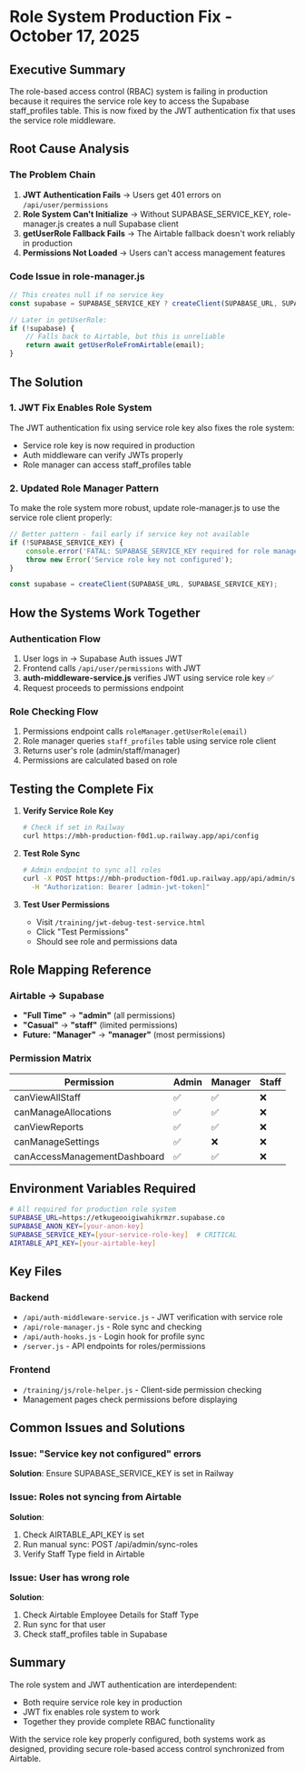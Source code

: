 # Role System Production Fix - October 17, 2025

## Executive Summary

The role-based access control (RBAC) system is failing in production because it requires the service role key to access the Supabase staff_profiles table. This is now fixed by the JWT authentication fix that uses the service role middleware.

## Root Cause Analysis

### The Problem Chain
1. **JWT Authentication Fails** → Users get 401 errors on `/api/user/permissions`
2. **Role System Can't Initialize** → Without SUPABASE_SERVICE_KEY, role-manager.js creates a null Supabase client
3. **getUserRole Fallback Fails** → The Airtable fallback doesn't work reliably in production
4. **Permissions Not Loaded** → Users can't access management features

### Code Issue in role-manager.js
```javascript
// This creates null if no service key
const supabase = SUPABASE_SERVICE_KEY ? createClient(SUPABASE_URL, SUPABASE_SERVICE_KEY) : null;

// Later in getUserRole:
if (!supabase) {
    // Falls back to Airtable, but this is unreliable
    return await getUserRoleFromAirtable(email);
}
```

## The Solution

### 1. JWT Fix Enables Role System
The JWT authentication fix using service role key also fixes the role system:
- Service role key is now required in production
- Auth middleware can verify JWTs properly
- Role manager can access staff_profiles table

### 2. Updated Role Manager Pattern
To make the role system more robust, update role-manager.js to use the service role client properly:

```javascript
// Better pattern - fail early if service key not available
if (!SUPABASE_SERVICE_KEY) {
    console.error('FATAL: SUPABASE_SERVICE_KEY required for role management');
    throw new Error('Service role key not configured');
}

const supabase = createClient(SUPABASE_URL, SUPABASE_SERVICE_KEY);
```

## How the Systems Work Together

### Authentication Flow
1. User logs in → Supabase Auth issues JWT
2. Frontend calls `/api/user/permissions` with JWT
3. **auth-middleware-service.js** verifies JWT using service role key ✅
4. Request proceeds to permissions endpoint

### Role Checking Flow
1. Permissions endpoint calls `roleManager.getUserRole(email)`
2. Role manager queries `staff_profiles` table using service role client
3. Returns user's role (admin/staff/manager)
4. Permissions are calculated based on role

## Testing the Complete Fix

1. **Verify Service Role Key**
   ```bash
   # Check if set in Railway
   curl https://mbh-production-f0d1.up.railway.app/api/config
   ```

2. **Test Role Sync**
   ```bash
   # Admin endpoint to sync all roles
   curl -X POST https://mbh-production-f0d1.up.railway.app/api/admin/sync-roles \
     -H "Authorization: Bearer [admin-jwt-token]"
   ```

3. **Test User Permissions**
   - Visit `/training/jwt-debug-test-service.html`
   - Click "Test Permissions"
   - Should see role and permissions data

## Role Mapping Reference

### Airtable → Supabase
- **"Full Time"** → **"admin"** (all permissions)
- **"Casual"** → **"staff"** (limited permissions)
- **Future: "Manager"** → **"manager"** (most permissions)

### Permission Matrix
| Permission | Admin | Manager | Staff |
|------------|-------|---------|-------|
| canViewAllStaff | ✅ | ✅ | ❌ |
| canManageAllocations | ✅ | ✅ | ❌ |
| canViewReports | ✅ | ✅ | ❌ |
| canManageSettings | ✅ | ❌ | ❌ |
| canAccessManagementDashboard | ✅ | ✅ | ❌ |

## Environment Variables Required

```bash
# All required for production role system
SUPABASE_URL=https://etkugeooigiwahikrmzr.supabase.co
SUPABASE_ANON_KEY=[your-anon-key]
SUPABASE_SERVICE_KEY=[your-service-role-key]  # CRITICAL
AIRTABLE_API_KEY=[your-airtable-key]
```

## Key Files

### Backend
- `/api/auth-middleware-service.js` - JWT verification with service role
- `/api/role-manager.js` - Role sync and checking
- `/api/auth-hooks.js` - Login hook for profile sync
- `/server.js` - API endpoints for roles/permissions

### Frontend
- `/training/js/role-helper.js` - Client-side permission checking
- Management pages check permissions before displaying

## Common Issues and Solutions

### Issue: "Service key not configured" errors
**Solution**: Ensure SUPABASE_SERVICE_KEY is set in Railway

### Issue: Roles not syncing from Airtable
**Solution**: 
1. Check AIRTABLE_API_KEY is set
2. Run manual sync: POST /api/admin/sync-roles
3. Verify Staff Type field in Airtable

### Issue: User has wrong role
**Solution**:
1. Check Airtable Employee Details for Staff Type
2. Run sync for that user
3. Check staff_profiles table in Supabase

## Summary

The role system and JWT authentication are interdependent:
- Both require service role key in production
- JWT fix enables role system to work
- Together they provide complete RBAC functionality

With the service role key properly configured, both systems work as designed, providing secure role-based access control synchronized from Airtable.
